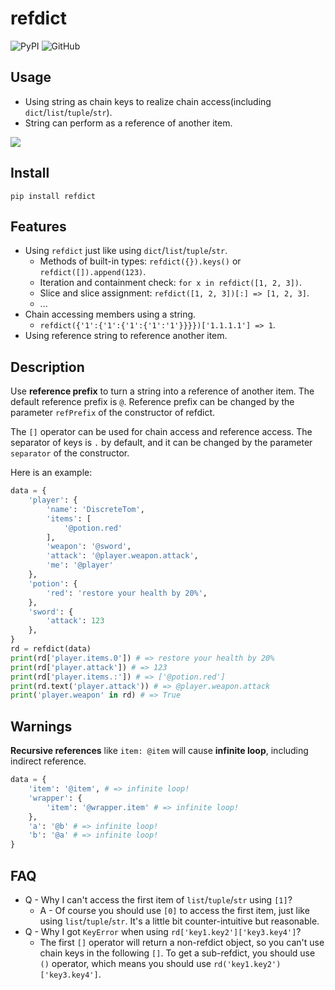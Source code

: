 # refdict

![PyPI](https://img.shields.io/pypi/v/refdict.svg)
![GitHub](https://img.shields.io/github/license/DiscreteTom/refdict.svg)

## Usage

- Using string as chain keys to realize chain access(including `dict`/`list`/`tuple`/`str`).
- String can perform as a reference of another item.

![](https://raw.githubusercontent.com/DiscreteTom/refdict/master/img/readme.png)

## Install

`pip install refdict`

## Features

- Using `refdict` just like using `dict`/`list`/`tuple`/`str`.
  - Methods of built-in types: `refdict({}).keys()` or `refdict([]).append(123)`.
  - Iteration and containment check: `for x in refdict([1, 2, 3])`.
  - Slice and slice assignment: `refdict([1, 2, 3])[:] => [1, 2, 3]`.
  - ...
- Chain accessing members using a string.
  - `refdict({'1':{'1':{'1':{'1':'1'}}}})['1.1.1.1'] => 1`.
- Using reference string to reference another item.

## Description

Use **reference prefix** to turn a string into a reference of another item. The default reference prefix is `@`. Reference prefix can be changed by the parameter `refPrefix` of the constructor of refdict.

The `[]` operator can be used for chain access and reference access. The separator of keys is `.` by default, and it can be changed by the parameter `separator` of the constructor.

Here is an example:

```python
data = {
	'player': {
		'name': 'DiscreteTom',
		'items': [
			'@potion.red'
		],
		'weapon': '@sword',
		'attack': '@player.weapon.attack',
		'me': '@player'
	},
	'potion': {
		'red': 'restore your health by 20%',
	},
	'sword': {
		'attack': 123
	},
}
rd = refdict(data)
print(rd['player.items.0']) # => restore your health by 20%
print(rd['player.attack']) # => 123
print(rd['player.items.:']) # => ['@potion.red']
print(rd.text('player.attack')) # => @player.weapon.attack
print('player.weapon' in rd) # => True
```

## Warnings

**Recursive references** like `item: @item` will cause **infinite loop**, including indirect reference.

```python
data = {
	'item': '@item', # => infinite loop!
	'wrapper': {
		'item': '@wrapper.item' # => infinite loop!
	},
	'a': '@b' # => infinite loop!
	'b': '@a' # => infinite loop!
}
```

## FAQ

- Q - Why I can't access the first item of `list`/`tuple`/`str` using `[1]`?
  - A - Of course you should use `[0]` to access the first item, just like using `list`/`tuple`/`str`. It's a little bit counter-intuitive but reasonable.
- Q - Why I got `KeyError` when using `rd['key1.key2']['key3.key4']`?
  - The first `[]` operator will return a non-refdict object, so you can't use chain keys in the following `[]`. To get a sub-refdict, you should use `()` operator, which means you should use `rd('key1.key2')['key3.key4']`.